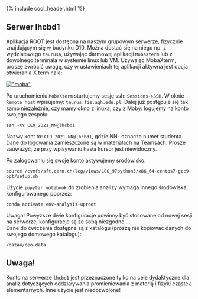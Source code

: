 {% include cool_header.html %}

## Serwer lhcbd1

Aplikacja ROOT jest dostępna na naszym grupowym serwerze, fizycznie znajdującym się w budynku D10. Można dostać się na niego np. z wydziałowego `taurusa`, używając darmowej aplikacji `MobaXterm` lub z dowolnego terminala w systemie linux lub VM. 
Używając MobaXterm, proszę zwrócić uwagę, czy w ustawieniach tej aplikacji aktywna jest opcja otwierania X terminala:

[!["moba"](Images/moba.jpg)](Images/moba.jpg)

Po uruchomieniu `MobaXterm` startujemy sesję ssh: `Sessions->SSH`. W oknie `Remote host` wpisujemy: `taurus.fis.agh.edu.pl`.
Dalej już postępuje się tak samo niezależnie, czy mamy okno z linuxa, czy z Moby:  logujemy na konto swojego zespołu:
```
ssh -XY CEO_2021_NN@lhcbd1
```
Nazwy kont to: `CEO_2021_NN@lhcbd1`, gdzie NN- oznacza numer studenta. Dane do logowania zamieszczone są w materiałach na Teamsach. Prosze zauważyć, że przy wpisywaniu hasła kursor jest niewidoczny. 

Po zalogowaniu się swoje konto aktywujemy środowisko:
```
source /cvmfs/sft.cern.ch/lcg/views/LCG_97python3/x86_64-centos7-gcc9-opt/setup.sh
```
Użycie `jupyter notebook` do zrobienia analizy wymaga innego środowiska, konfigurowanego poprzez: 
```
conda activate env-analysis-uproot
```
Uwaga! Powyższe dwie konfiguracje powinny być stosowane od nowej sesji na serwerze, konfiguracje są ze sobą niezgodne ... <br>
Dane do ćwiczenia dostępne są z katalogu (proszę nie kopiować danych do swojego domowego katalogu):
```
/data4/ceo-data
```
## Uwaga!
Konto na serwerze `lhcbd1` jest przeznaczone tylko na cele dydaktyczne dla analiz dotyczących oddziaływania promieniowania z materią i fizyki cząstek elementarnych. Inne użycie jest niedozwolone! 

